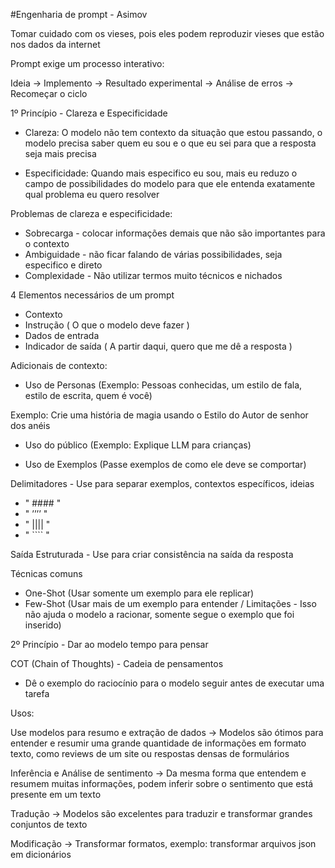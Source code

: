#Engenharia de prompt - Asimov 

Tomar cuidado com os vieses, pois eles podem reproduzir vieses que estão nos dados da internet

Prompt exige um processo interativo:

Ideia -> Implemento -> Resultado experimental -> Análise de erros -> Recomeçar o ciclo                     

1º Princípio - Clareza e Especificidade 

- Clareza: O modelo não tem contexto da situação que estou passando, o modelo precisa saber quem eu sou e o que eu sei para que a resposta seja mais precisa

- Especificidade: Quando mais especifico eu sou, mais eu reduzo o campo de possibilidades do modelo para que ele entenda exatamente qual problema eu quero resolver 

Problemas de clareza e especificidade: 
- Sobrecarga - colocar informações demais que não são importantes para o contexto 
- Ambiguidade - não ficar falando de várias possibilidades, seja especifico e direto
- Complexidade - Não utilizar termos muito técnicos e nichados 

4 Elementos necessários de um prompt

- Contexto 
- Instrução ( O que o modelo deve fazer )
- Dados de entrada 
- Indicador de saída ( A partir daqui, quero que me dê a resposta )


Adicionais de contexto:

- Uso de Personas (Exemplo: Pessoas conhecidas, um estilo de fala, estilo de escrita, quem é você)

Exemplo: Crie uma história de magia usando o Estilo do Autor de senhor dos anéis

- Uso do público (Exemplo: Explique LLM para crianças)

- Uso de Exemplos (Passe exemplos de como ele deve se comportar)

Delimitadores - Use para separar exemplos, contextos específicos, ideias 


- " #### "
- " ’’’’ "
- " |||| " 
- " ```` "


Saída Estruturada - Use para criar consistência na saída da resposta 

Técnicas comuns
- One-Shot (Usar somente um exemplo para ele replicar)
- Few-Shot (Usar mais de um exemplo para entender / Limitações - Isso não ajuda o modelo a racionar, somente segue o exemplo que foi inserido) 


2º Princípio - Dar ao modelo tempo para pensar

COT (Chain of Thoughts) - Cadeia de pensamentos 
- Dê o exemplo do raciocínio para o modelo seguir antes de executar uma tarefa 


Usos:

Use modelos para resumo e extração de dados
-> Modelos são ótimos para entender e resumir uma grande quantidade de informações em formato texto, como reviews de um site ou respostas densas de formulários 


Inferência e Análise de sentimento
-> Da mesma forma que entendem e resumem muitas informações, podem inferir sobre o sentimento que está presente em um texto 

Tradução
-> Modelos são excelentes para traduzir e transformar grandes conjuntos de texto

Modificação 
-> Transformar formatos, exemplo: transformar arquivos json em dicionários 
























